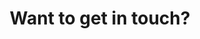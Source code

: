 ---
templateKey: 'contact-page'
path: /contact
heroImage: /img/chemex.jpg
title: Want to get in touch?
---